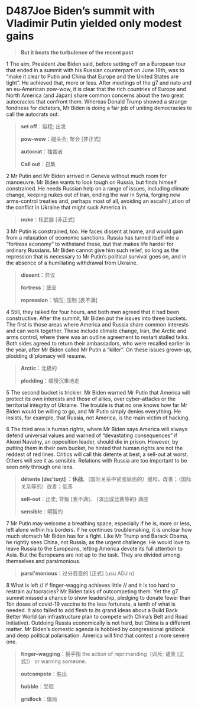 # D487Joe Biden’s summit with Vladimir Putin yielded only modest gains
> **But it beats the turbulence of the recent past**
 > 

1 The aim, President Joe Biden said, before setting off on a European tour that ended in a summit with his Russian counterpart on June 16th, was to “make it clear to Putin and China that Europe and the United States are tight”. He achieved that, more or less. After meetings of the g7 and nato and an eu-American pow-wow, it is clear that the rich countries of Europe and North America (and Japan) share common concerns about the two great autocracies that confront them. Whereas Donald Trump showed a strange fondness for dictators, Mr Biden is doing a fair job of uniting democracies to call the autocrats out.

> **set off**：启程; 出发
>
> **pow-wow**：碰头会; 聚会 [非正式]
>
> **autocrat**：独裁者
>
> **Call out**：召集
>

2 Mr Putin and Mr Biden arrived in Geneva without much room for manoeuvre. Mr Biden wants to look tough on Russia, but finds himself constrained. He needs Russian help on a range of issues, including climate change, keeping nukes out of Iran, ending the war in Syria, forging new arms-control treaties and, perhaps most of all, avoiding an escalhl,l,ation of the conflict in Ukraine that might suck America in.

> **nuke**：核武器 [非正式]
>

3 Mr Putin is constrained, too. He faces dissent at home, and would gain from a relaxation of economic sanctions. Russia has turned itself into a “fortress economy” to withstand these, but that makes life harder for ordinary Russians. Mr Biden cannot give him such relief, so long as the repression that is necessary to Mr Putin’s political survival goes on, and in the absence of a humiliating withdrawal from Ukraine.

> **dissent**：异议
>
> **fortress**：堡垒
>
> **repression**：镇压; 压制 [表不满]
>

4 Still, they talked for four hours, and both men agreed that it had been constructive. After the summit, Mr Biden put the issues into three buckets. The first is those areas where America and Russia share common interests and can work together. These include climate change, Iran, the Arctic and arms control, where there was an outline agreement to restart stalled talks. Both sides agreed to return their ambassadors, who were recalled earlier in the year, after Mr Biden called Mr Putin a “killer”. On these issues grown-up, plodding di'plomacy will resume.

> **Arctic**：北极的
>
> **plodding**：缓慢沉重地走
>

5 The second bucket is trickier. Mr Biden warned Mr Putin that America will protect its own interests and those of allies, over cyber-attacks or the territorial integrity of Ukraine. The trouble is that no one knows how far Mr Biden would be willing to go, and Mr Putin simply denies everything. He insists, for example, that Russia, not America, is the main victim of hacking.

6 The third area is human rights, where Mr Biden says America will always defend universal values and warned of “devastating consequences” if Alexei Navalny, an opposition leader, should die in prison. However, by putting them in their own bucket, he hinted that human rights are not the reddest of red lines. Critics will call this détente at best, a sell-out at worst. Others will see it as sensible. Relations with Russia are too important to be seen only through one lens.

> **détente [deɪ'tɒŋt]** ：**休战**、（国际关系中紧张局面的）缓和，改善；（国际关系等的）改善；低荡
>
> **sell-out**：出卖; 背叛 [表不满]、 (演出或比赛等的) 满座
>
> **sensible**：明智的
>

7 Mr Putin may welcome a breathing space, especially if he is, more or less, left alone within his borders. If he continues troublemaking, it is unclear how much stomach Mr Biden has for a fight. Like Mr Trump and Barack Obama, he rightly sees China, not Russia, as the urgent challenge. He would love to leave Russia to the Europeans, letting America devote its full attention to Asia. But the Europeans are not up to the task. They are divided among themselves and parsimonious.

> **parsi'monious**：过分吝啬的 [正式] [usu ADJ n]
>

8 What is left // if finger-wagging achieves little // and it is too hard to restrain au'tocracies? Mr Biden talks of outcompeting them. Yet the g7 summit missed a chance to show leadership, pledging to donate fewer than 1bn doses of covid-19 vaccine to the less fortunate, a tenth of what is needed. It also failed to add flesh to its grand ideas about a Build Back Better World (an infrastructure plan to compete with China’s Belt and Road Initiative). Outdoing Russia economically is not hard, but China is a different matter. Mr Biden’s domestic agenda is hobbled by congressional gridlock and deep political polarisation. America will find that contest a more severe one.

> **finger-wagging**：摇手指  the action of reprimanding（训斥; 谴责 [正式]） or warning someone.
>
> **outcompete**：胜出
>
> **hobble**：受阻
>
> **gridlock**：僵局
>

